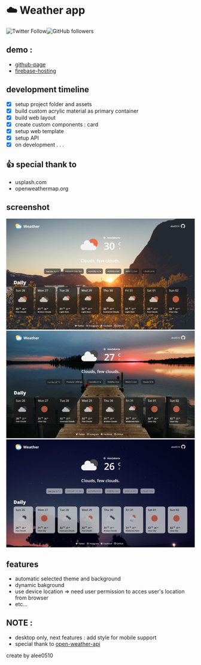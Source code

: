 # :cloud: Weather app
![Twitter Follow](https://img.shields.io/twitter/follow/a_lee0510?style=social)![GitHub followers](https://img.shields.io/github/followers/alee0510?style=social)

## demo : 
- [github-page](https://alee0510.github.io/weather-app/)
- [firebase-hosting](https://weather-app-630f1.web.app/)

## development timeline
- [x] setup project folder and assets
- [x] build custom acrylic material as primary container
- [x] build web layout
- [x] create custom components : card
- [x] setup web template
- [x] setup API
- [x] on development . . .

## :thumbsup: special thank to
- usplash.com
- openweathermap.org

## screenshot
![afternoon](/src/assets/screenshots/weather_01.jpg)
![early_night](/src/assets/screenshots/weather_02.jpg)
![mid_night](/src/assets/screenshots/weather_03.jpg)

## features
- automatic selected theme and background
- dynamic bakground
- use device location => need user permission to acces user's location from browser
- etc...

## NOTE :
- desktop only, next features : add style for mobile support
- special thank to [open-weather-api](https://openweathermap.org/api)

create by alee0510
